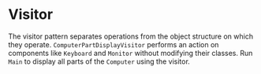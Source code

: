 # Visitor

The visitor pattern separates operations from the object structure on
which they operate. `ComputerPartDisplayVisitor` performs an action on
components like `Keyboard` and `Monitor` without modifying their classes.
Run `Main` to display all parts of the `Computer` using the visitor.
